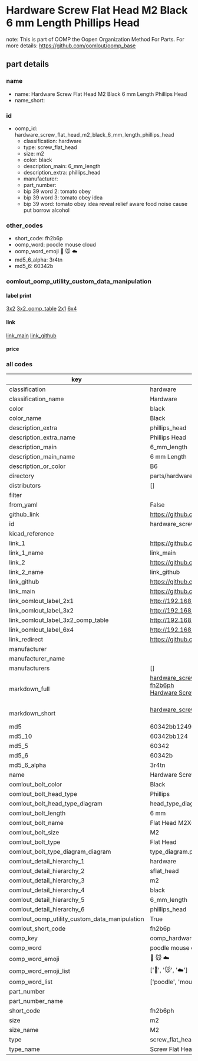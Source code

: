 # Hardware Screw Flat Head M2 Black 6 mm Length Phillips Head  

note: This is part of OOMP the Oopen Organization Method For Parts. For more details: https://github.com/oomlout/oomp_base

##  part details
  







### name
* name: Hardware Screw Flat Head M2 Black 6 mm Length Phillips Head
* name_short: 
### id
* oomp_id: hardware_screw_flat_head_m2_black_6_mm_length_phillips_head
  * classification: hardware
  * type: screw_flat_head
  * size: m2
  * color: black
  * description_main: 6_mm_length
  * description_extra: phillips_head
  * manufacturer: 
  * part_number: 
  * bip 39 word 2: tomato obey
  * bip 39 word 3: tomato obey idea
  * bip 39 word: tomato obey idea reveal relief aware food noise cause put borrow alcohol

### other_codes
* short_code: fh2b6p
* oomp_word: poodle mouse cloud
* oomp_word_emoji :poodle: :mouse: :cloud:
* md5_6_alpha: 3r4tn
* md5_6: 60342b






### oomlout_oomp_utility_custom_data_manipulation
#### label print
[3x2](http://192.168.1.245:1112/?label=oomp%203r4tn)
[3x2_oomp_table](http://192.168.1.108:1112/?label=oomp%203r4tn)
[2x1](http://192.168.1.242:1112/?label=oomp%203r4tn)
[6x4](http://192.168.1.55:1112/?label=oomp%203r4tn)    

#### link

[link_main](https://github.com/oomlout/oomlout_oomp_version_1_messy/tree/main/parts/hardware_screw_flat_head_m2_black_6_mm_length_phillips_head) [link_github](https://github.com/oomlout/oomlout_oomp_version_1_messy/tree/main/parts/hardware_screw_flat_head_m2_black_6_mm_length_phillips_head)                             

#### price







### all codes 
| key | value |  
| --- | --- |  
| classification | hardware |  
| classification_name | Hardware |  
| color | black |  
| color_name | Black |  
| description_extra | phillips_head |  
| description_extra_name | Phillips Head |  
| description_main | 6_mm_length |  
| description_main_name | 6 mm Length |  
| description_or_color | B6 |  
| directory | parts/hardware_screw_flat_head_m2_black_6_mm_length_phillips_head |  
| distributors | [] |  
| filter |  |  
| from_yaml | False |  
| github_link | https://github.com/oomlout/oomlout_oomp_part_src/tree/main/parts/hardware_screw_flat_head_m2_black_6_mm_length_phillips_head |  
| id | hardware_screw_flat_head_m2_black_6_mm_length_phillips_head |  
| kicad_reference |  |  
| link_1 | https://github.com/oomlout/oomlout_oomp_version_1_messy/tree/main/parts/hardware_screw_flat_head_m2_black_6_mm_length_phillips_head |  
| link_1_name | link_main |  
| link_2 | https://github.com/oomlout/oomlout_oomp_version_1_messy/tree/main/parts/hardware_screw_flat_head_m2_black_6_mm_length_phillips_head |  
| link_2_name | link_github |  
| link_github | https://github.com/oomlout/oomlout_oomp_version_1_messy/tree/main/parts/hardware_screw_flat_head_m2_black_6_mm_length_phillips_head |  
| link_main | https://github.com/oomlout/oomlout_oomp_version_1_messy/tree/main/parts/hardware_screw_flat_head_m2_black_6_mm_length_phillips_head |  
| link_oomlout_label_2x1 | http://192.168.1.242:1112/?label=oomp%203r4tn |  
| link_oomlout_label_3x2 | http://192.168.1.245:1112/?label=oomp%203r4tn |  
| link_oomlout_label_3x2_oomp_table | http://192.168.1.108:1112/?label=oomp%203r4tn |  
| link_oomlout_label_6x4 | http://192.168.1.55:1112/?label=oomp%203r4tn |  
| link_redirect | https://github.com/oomlout/oomlout_oomp_version_1_messy/tree/main/parts/hardware_screw_flat_head_m2_black_6_mm_length_phillips_head |  
| manufacturer |  |  
| manufacturer_name |  |  
| manufacturers | [] |  
| markdown_full | [hardware_screw_flat_head_m2_black_6_mm_length_phillips_head](none)<br>[fh2b6ph](none)<br>[Hardware Screw Flat Head M2 Black 6 Mm Length Phillips Head](none)<br><br> |  
| markdown_short | [hardware_screw_flat_head_m2_black_6_mm_length_phillips_head](none)<br><br> |  
| md5 | 60342bb12495cb58415aab86e0e5ff20 |  
| md5_10 | 60342bb124 |  
| md5_5 | 60342 |  
| md5_6 | 60342b |  
| md5_6_alpha | 3r4tn |  
| name | Hardware Screw Flat Head M2 Black 6 mm Length Phillips Head |  
| oomlout_bolt_color | Black |  
| oomlout_bolt_head_type | Phillips |  
| oomlout_bolt_head_type_diagram | head_type_diagram.png |  
| oomlout_bolt_length | 6 mm |  
| oomlout_bolt_name | Flat Head M2X6 mm Black (Phillips) |  
| oomlout_bolt_size | M2 |  
| oomlout_bolt_type | Flat Head |  
| oomlout_bolt_type_diagram_diagram | type_diagram.png |  
| oomlout_detail_hierarchy_1 | hardware |  
| oomlout_detail_hierarchy_2 | sflat_head |  
| oomlout_detail_hierarchy_3 | m2 |  
| oomlout_detail_hierarchy_4 | black |  
| oomlout_detail_hierarchy_5 | 6_mm_length |  
| oomlout_detail_hierarchy_6 | phillips_head |  
| oomlout_oomp_utility_custom_data_manipulation | True |  
| oomlout_short_code | fh2b6p |  
| oomp_key | oomp_hardware_screw_flat_head_m2_black_6_mm_length_phillips_head |  
| oomp_word | poodle mouse cloud |  
| oomp_word_emoji | :poodle: :mouse: :cloud: |  
| oomp_word_emoji_list | [':poodle:', ':mouse:', ':cloud:'] |  
| oomp_word_list | ['poodle', 'mouse', 'cloud'] |  
| part_number |  |  
| part_number_name |  |  
| short_code | fh2b6ph |  
| size | m2 |  
| size_name | M2 |  
| type | screw_flat_head |  
| type_name | Screw Flat Head |  
